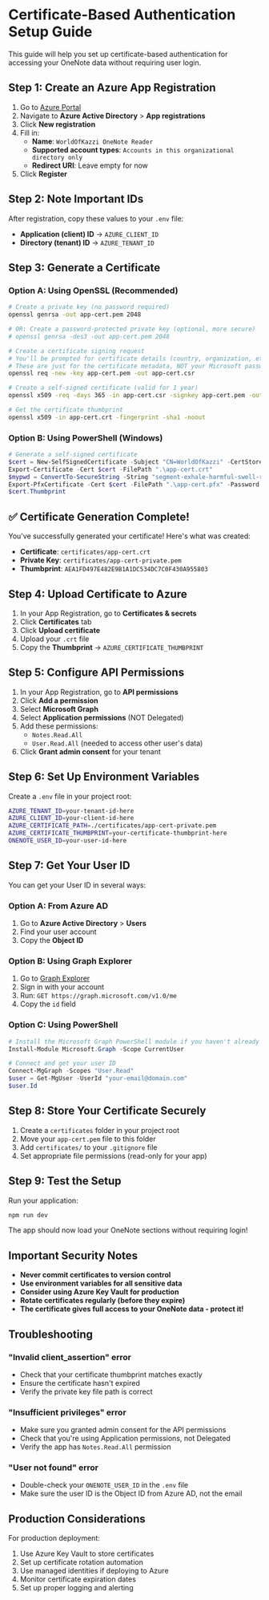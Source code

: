 # Certificate-Based Authentication Setup Guide

This guide will help you set up certificate-based authentication for accessing your OneNote data without requiring user login.

## Step 1: Create an Azure App Registration

1. Go to [Azure Portal](https://portal.azure.com)
2. Navigate to **Azure Active Directory** > **App registrations**
3. Click **New registration**
4. Fill in:
   - **Name**: `WorldOfKazzi OneNote Reader`
   - **Supported account types**: `Accounts in this organizational directory only`
   - **Redirect URI**: Leave empty for now
5. Click **Register**

## Step 2: Note Important IDs

After registration, copy these values to your `.env` file:
- **Application (client) ID** → `AZURE_CLIENT_ID`
- **Directory (tenant) ID** → `AZURE_TENANT_ID`

## Step 3: Generate a Certificate

### Option A: Using OpenSSL (Recommended)
```bash
# Create a private key (no password required)
openssl genrsa -out app-cert.pem 2048

# OR: Create a password-protected private key (optional, more secure)
# openssl genrsa -des3 -out app-cert.pem 2048

# Create a certificate signing request
# You'll be prompted for certificate details (country, organization, etc.)
# These are just for the certificate metadata, NOT your Microsoft password
openssl req -new -key app-cert.pem -out app-cert.csr

# Create a self-signed certificate (valid for 1 year)
openssl x509 -req -days 365 -in app-cert.csr -signkey app-cert.pem -out app-cert.crt

# Get the certificate thumbprint
openssl x509 -in app-cert.crt -fingerprint -sha1 -noout
```

### Option B: Using PowerShell (Windows)
```powershell
# Generate a self-signed certificate
$cert = New-SelfSignedCertificate -Subject "CN=WorldOfKazzi" -CertStoreLocation "Cert:\CurrentUser\My" -KeyExportPolicy Exportable -KeySpec Signature -KeyLength 2048 -KeyAlgorithm RSA -HashAlgorithm SHA256
Export-Certificate -Cert $cert -FilePath ".\app-cert.crt"
$mypwd = ConvertTo-SecureString -String "segment-exhale-harmful-swell-rising" -Force -AsPlainText
Export-PfxCertificate -Cert $cert -FilePath ".\app-cert.pfx" -Password $mypwd
$cert.Thumbprint
```

## ✅ **Certificate Generation Complete!**

You've successfully generated your certificate! Here's what was created:
- **Certificate**: `certificates/app-cert.crt` 
- **Private Key**: `certificates/app-cert-private.pem`
- **Thumbprint**: `AEA1FD497E482E9B1A1DC534DC7C0F430A955803`

## Step 4: Upload Certificate to Azure

1. In your App Registration, go to **Certificates & secrets**
2. Click **Certificates** tab
3. Click **Upload certificate**
4. Upload your `.crt` file
5. Copy the **Thumbprint** → `AZURE_CERTIFICATE_THUMBPRINT`

## Step 5: Configure API Permissions

1. In your App Registration, go to **API permissions**
2. Click **Add a permission**
3. Select **Microsoft Graph**
4. Select **Application permissions** (NOT Delegated)
5. Add these permissions:
   - `Notes.Read.All`
   - `User.Read.All` (needed to access other user's data)
6. Click **Grant admin consent** for your tenant

## Step 6: Set Up Environment Variables

Create a `.env` file in your project root:

```bash
AZURE_TENANT_ID=your-tenant-id-here
AZURE_CLIENT_ID=your-client-id-here
AZURE_CERTIFICATE_PATH=./certificates/app-cert-private.pem
AZURE_CERTIFICATE_THUMBPRINT=your-certificate-thumbprint-here
ONENOTE_USER_ID=your-user-id-here
```

## Step 7: Get Your User ID

You can get your User ID in several ways:

### Option A: From Azure AD
1. Go to **Azure Active Directory** > **Users**
2. Find your user account
3. Copy the **Object ID**

### Option B: Using Graph Explorer
1. Go to [Graph Explorer](https://developer.microsoft.com/en-us/graph/graph-explorer)
2. Sign in with your account
3. Run: `GET https://graph.microsoft.com/v1.0/me`
4. Copy the `id` field

### Option C: Using PowerShell
```powershell
# Install the Microsoft Graph PowerShell module if you haven't already
Install-Module Microsoft.Graph -Scope CurrentUser

# Connect and get your user ID
Connect-MgGraph -Scopes "User.Read"
$user = Get-MgUser -UserId "your-email@domain.com"
$user.Id
```

## Step 8: Store Your Certificate Securely

1. Create a `certificates` folder in your project root
2. Move your `app-cert.pem` file to this folder
3. Add `certificates/` to your `.gitignore` file
4. Set appropriate file permissions (read-only for your app)

## Step 9: Test the Setup

Run your application:
```bash
npm run dev
```

The app should now load your OneNote sections without requiring login!

## Important Security Notes

- **Never commit certificates to version control**
- **Use environment variables for all sensitive data**
- **Consider using Azure Key Vault for production**
- **Rotate certificates regularly (before they expire)**
- **The certificate gives full access to your OneNote data - protect it!**

## Troubleshooting

### "Invalid client_assertion" error
- Check that your certificate thumbprint matches exactly
- Ensure the certificate hasn't expired
- Verify the private key file path is correct

### "Insufficient privileges" error
- Make sure you granted admin consent for the API permissions
- Check that you're using Application permissions, not Delegated
- Verify the app has `Notes.Read.All` permission

### "User not found" error
- Double-check your `ONENOTE_USER_ID` in the `.env` file
- Make sure the user ID is the Object ID from Azure AD, not the email

## Production Considerations

For production deployment:
1. Use Azure Key Vault to store certificates
2. Set up certificate rotation automation
3. Use managed identities if deploying to Azure
4. Monitor certificate expiration dates
5. Set up proper logging and alerting
